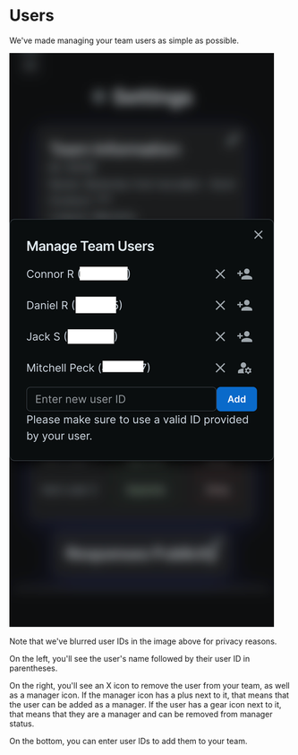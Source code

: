 # Users

We've made managing your team users as simple as possible.

![](../.gitbook/assets/manager-settings-usersmodal)

Note that we've blurred user IDs in the image above for privacy reasons.

On the left, you'll see the user's name followed by their user ID in parentheses.

On the right, you'll see an X icon to remove the user from your team, as well as a manager icon. If the manager icon has a plus next to it, that means that the user can be added as a manager. If the user has a gear icon next to it, that means that they are a manager and can be removed from manager status.

On the bottom, you can enter user IDs to add them to your team.

